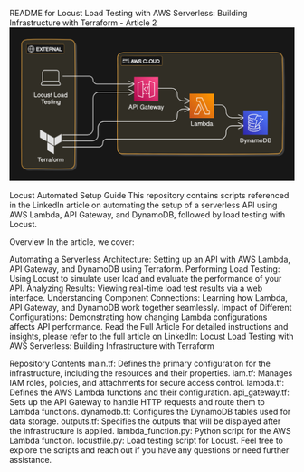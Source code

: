 README for Locust Load Testing with AWS Serverless: Building Infrastructure with Terraform - Article 2
![alt text](locust-aws-srvl-terraform.png)

Locust Automated Setup Guide
This repository contains scripts referenced in the LinkedIn article on automating the setup of a serverless API using AWS Lambda, API Gateway, and DynamoDB, followed by load testing with Locust.


Overview
In the article, we cover:

Automating a Serverless Architecture: Setting up an API with AWS Lambda, API Gateway, and DynamoDB using Terraform.
Performing Load Testing: Using Locust to simulate user load and evaluate the performance of your API.
Analyzing Results: Viewing real-time load test results via a web interface.
Understanding Component Connections: Learning how Lambda, API Gateway, and DynamoDB work together seamlessly.
Impact of Different Configurations: Demonstrating how changing Lambda configurations affects API performance.
Read the Full Article
For detailed instructions and insights, please refer to the full article on LinkedIn: Locust Load Testing with AWS Serverless: Building Infrastructure with Terraform

Repository Contents
main.tf: Defines the primary configuration for the infrastructure, including the resources and their properties.
iam.tf: Manages IAM roles, policies, and attachments for secure access control.
lambda.tf: Defines the AWS Lambda functions and their configuration.
api_gateway.tf: Sets up the API Gateway to handle HTTP requests and route them to Lambda functions.
dynamodb.tf: Configures the DynamoDB tables used for data storage.
outputs.tf: Specifies the outputs that will be displayed after the infrastructure is applied.
lambda_function.py: Python script for the AWS Lambda function.
locustfile.py: Load testing script for Locust.
Feel free to explore the scripts and reach out if you have any questions or need further assistance.